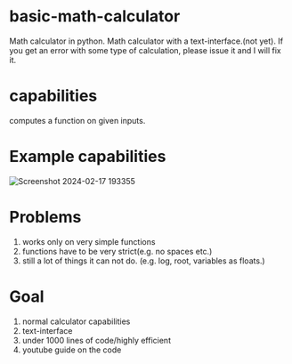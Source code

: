 # basic-math-calculator
Math calculator in python. Math calculator with a text-interface.(not yet). If you get an error with some type of calculation, please issue it and I will fix it. 

# capabilities
computes a function on given inputs.

# Example capabilities
![Screenshot 2024-02-17 193355](https://github.com/fjeh98fjdhle/basic-math-calculator/assets/144729384/92851e0a-ccc8-4741-933d-55107dceb834)


# Problems
1. works only on very simple functions
2. functions have to be very strict(e.g. no spaces etc.)
3. still a lot of things it can not do. (e.g. log, root, variables as floats.) 

# Goal 
1. normal calculator capabilities
2. text-interface
3. under 1000 lines of code/highly efficient
4. youtube guide on the code


